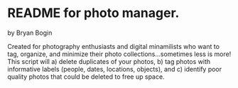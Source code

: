 # README for photo manager.

by Bryan Bogin

Created for photography enthusiasts and digital minamilists who want to tag, organize, and minimize their photo collections...sometimes less is more!
This script will a) delete duplicates of your photos, b) tag photos with informative labels (people, dates, locations, objects), and c) identify poor quality photos that could be deleted to free up space. 

